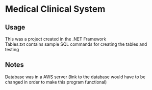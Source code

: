 # Medical Clinical System

## Usage
This was a project created in the .NET Framework  
Tables.txt contains sample SQL commands for creating the tables and testing  

## Notes
Database was in a AWS server (link to the database would have to be changed in order to make this program functional)  

